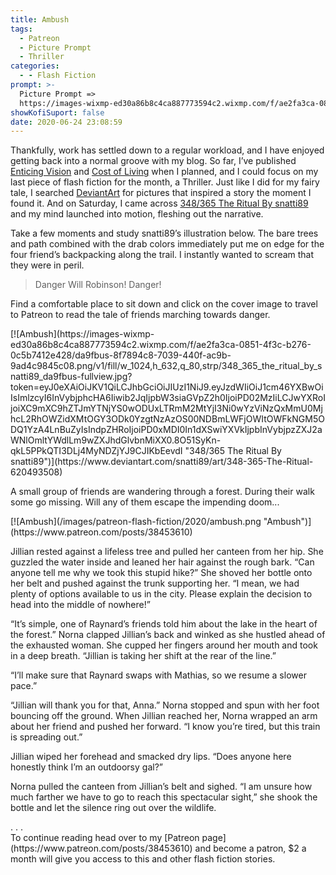 ```yaml
---
title: Ambush
tags:
  - Patreon
  - Picture Prompt
  - Thriller
categories:
  - - Flash Fiction
prompt: >-
  Picture Prompt =>
  https://images-wixmp-ed30a86b8c4ca887773594c2.wixmp.com/f/ae2fa3ca-0851-4f3c-b276-0c5b7412e428/da9fbus-8f7894c8-7039-440f-ac9b-9ad4c9845c08.png/v1/fill/w_1024,h_632,q_80,strp/348_365_the_ritual_by_snatti89_da9fbus-fullview.jpg?token=eyJ0eXAiOiJKV1QiLCJhbGciOiJIUzI1NiJ9.eyJzdWIiOiJ1cm46YXBwOiIsImlzcyI6InVybjphcHA6Iiwib2JqIjpbW3siaGVpZ2h0IjoiPD02MzIiLCJwYXRoIjoiXC9mXC9hZTJmYTNjYS0wODUxLTRmM2MtYjI3Ni0wYzViNzQxMmU0MjhcL2RhOWZidXMtOGY3ODk0YzgtNzAzOS00NDBmLWFjOWItOWFkNGM5ODQ1YzA4LnBuZyIsIndpZHRoIjoiPD0xMDI0In1dXSwiYXVkIjpbInVybjpzZXJ2aWNlOmltYWdlLm9wZXJhdGlvbnMiXX0.8O51SyKn-qkL5PPkQTI3DLj4MyNDZjYJ9CJIKbEevdI
showKofiSuport: false
date: 2020-06-24 23:08:59
---
```


Thankfully, work has settled down to a regular workload, and I have enjoyed getting back into a normal groove with my blog. So far, I’ve published [Enticing Vision](/archives/2020/06/10/enticing-vision) and [Cost of Living](/archives/2020/06/18/cost-of-living) when I planned, and I could focus on my last piece of flash fiction for the month, a Thriller. Just like I did for my fairy tale, I searched [DeviantArt](https://www.deviantart.com/) for pictures that inspired a story the moment I found it. And on Saturday, I came across [348/365 The Ritual By snatti89](https://www.deviantart.com/snatti89/art/348-365-The-Ritual-620493508) and my mind launched into motion, fleshing out the narrative.<!-- more -->

Take a few moments and study snatti89’s illustration below. The bare trees and path combined with the drab colors immediately put me on edge for the four friend’s backpacking along the trail. I instantly wanted to scream that they were in peril.

> Danger Will Robinson! Danger!

Find a comfortable place to sit down and click on the cover image to travel to Patreon to read the tale of friends marching towards danger.

<div class="center">[![Ambush](https://images-wixmp-ed30a86b8c4ca887773594c2.wixmp.com/f/ae2fa3ca-0851-4f3c-b276-0c5b7412e428/da9fbus-8f7894c8-7039-440f-ac9b-9ad4c9845c08.png/v1/fill/w_1024,h_632,q_80,strp/348_365_the_ritual_by_snatti89_da9fbus-fullview.jpg?token=eyJ0eXAiOiJKV1QiLCJhbGciOiJIUzI1NiJ9.eyJzdWIiOiJ1cm46YXBwOiIsImlzcyI6InVybjphcHA6Iiwib2JqIjpbW3siaGVpZ2h0IjoiPD02MzIiLCJwYXRoIjoiXC9mXC9hZTJmYTNjYS0wODUxLTRmM2MtYjI3Ni0wYzViNzQxMmU0MjhcL2RhOWZidXMtOGY3ODk0YzgtNzAzOS00NDBmLWFjOWItOWFkNGM5ODQ1YzA4LnBuZyIsIndpZHRoIjoiPD0xMDI0In1dXSwiYXVkIjpbInVybjpzZXJ2aWNlOmltYWdlLm9wZXJhdGlvbnMiXX0.8O51SyKn-qkL5PPkQTI3DLj4MyNDZjYJ9CJIKbEevdI "348/365 The Ritual By snatti89")](https://www.deviantart.com/snatti89/art/348-365-The-Ritual-620493508)</div>

A small group of friends are wandering through a forest. During their walk some go missing. Will any of them escape the impending doom...

<div class="center">[![Ambush](/images/patreon-flash-fiction/2020/ambush.png "Ambush")](https://www.patreon.com/posts/38453610)</div>

Jillian rested against a lifeless tree and pulled her canteen from her hip. She guzzled the water inside and leaned her hair against the rough bark. “Can anyone tell me why we took this stupid hike?” She shoved her bottle onto her belt and pushed against the trunk supporting her. “I mean, we had plenty of options available to us in the city. Please explain the decision to head into the middle of nowhere!”

“It’s simple, one of Raynard’s friends told him about the lake in the heart of the forest.” Norna clapped Jillian’s back and winked as she hustled ahead of the exhausted woman. She cupped her fingers around her mouth and took in a deep breath. “Jillian is taking her shift at the rear of the line.”

“I’ll make sure that Raynard swaps with Mathias, so we resume a slower pace.”

“Jillian will thank you for that, Anna.” Norna stopped and spun with her foot bouncing off the ground. When Jillian reached her, Norna wrapped an arm about her friend and pushed her forward. “I know you’re tired, but this train is spreading out.”

Jillian wiped her forehead and smacked dry lips. “Does anyone here honestly think I’m an outdoorsy gal?”

Norna pulled the canteen from Jillian’s belt and sighed. “I am unsure how much farther we have to go to reach this spectacular sight,” she shook the bottle and let the silence ring out over the wildlife. 

<div class="center story-ellipses">
.
.
.
</div><div>To continue reading head over to my [Patreon page](https://www.patreon.com/posts/38453610) and become a patron, $2 a month will give you access to this and other flash fiction stories.</div>